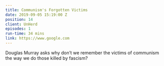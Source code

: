 ```yaml
---
title: Communism's Forgotten Victims
date: 2019-09-05 15:19:00 Z
position: 14
client: UnHerd
episodes: 1
run-time: 34 mins
link: https://www.google.com
---
```


Douglas Murray asks why don’t we remember the victims of communism the way we do those killed by fascism?